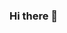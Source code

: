 ### Hi there 👋

<!--
**Shaima-AlBalushi/Shaima-AlBalushi** is a ✨Shaima ALBalushi is a fresh graduate my study was about computer including the hardware concept ,electronic studies ,database, networking and some in business. She is seeking to create highly competitive and growth oriented work station. she has intership over two largest orginization in Oman.
.I was certified in Makeen Nanodegree Program in Data Fundamental. Shaima loves what she does, and she does what she loves. ✨ repository because its `README.md` (this file) appears on your GitHub profile.

Here are some ideas to get you started:

- 🔭 I’m currently working on Freelancer
- 🌱 I’m currently learning C#
- 👯 I’m looking to collaborate on people who need help in Data analysis
- 🤔 I’m looking for help with my mirrosoft excel and python experince
- 📫 How to reach me: Email shimaalbulushi@yahoo.com
- ⚡ I like cooking tradional food. 
-->

